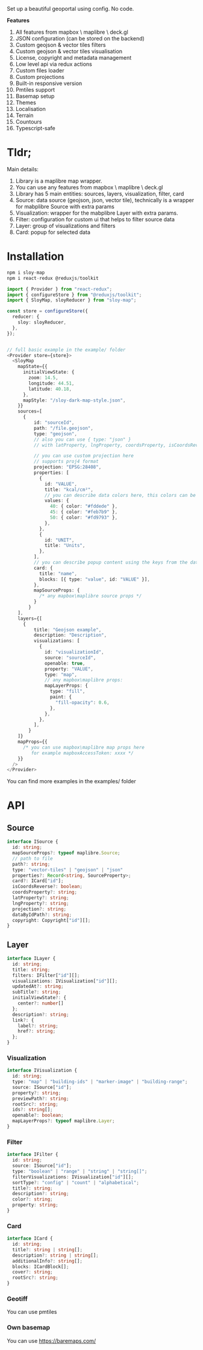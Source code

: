 Set up a beautiful geoportal using config. No code.

**Features**

1. All features from mapbox \ maplibre \ deck.gl
2. JSON configuration (can be stored on the backend)
3. Custom geojson & vector tiles filters
4. Custom geojson & vector tiles visualisation
5. License, copyright and metadata management
6. Low level api via redux actions
7. Custom files loader
8. Custom projections 
9. Built-in responsive version
10. Pmtiles support
11. Basemap setup
12. Themes
13. Localisation
14. Terrain
15. Countours
16. Typescript-safe

# Tldr;
Main details:
1. Library is a maplibre map wrapper.
2. You can use any features from mapbox \ maplibre \ deck.gl
3. Library has 5 main entities: sources, layers, visualization, filter, card
4. Source: data source (geojson, json, vector tile), technically is a wrapper for mabplibre Source with extra params
5. Visualization: wrapper for the mabplibre Layer with extra params.
6. Filter: configuration for custom ui that helps to filter source data
7. Layer: group of visualizations and filters
8. Card: popup for selected data

# Installation

```typescript
npm i sloy-map
npm i react-redux @reduxjs/toolkit
```

```typescript
import { Provider } from "react-redux";
import { configureStore } from "@reduxjs/toolkit";
import { SloyMap, sloyReducer } from "sloy-map";

const store = configureStore({
  reducer: {
    sloy: sloyReducer,
  },
});


// full basic example in the example/ folder
<Provider store={store}>
  <SloyMap
    mapState={{
      initialViewState: {
        zoom: 14.5,
        longitude: 44.51,
        latitude: 40.18,
      },
      mapStyle: "/sloy-dark-map-style.json",
    }}
    sources=[
      {
          id: "sourceId",
          path: "/file.geojson",
          type: "geojson",
          // also you can use { type: "json" }
          // with latProperty, lngProperty, coordsProperty, isCoordsReverse for custom lat\lng keys

          // you can use custom projection here
          // supports proj4 format
          projection: "EPSG:28408",
          properties: [
            {
              id: "VALUE",
              title: "kcal/cm²",
              // you can describe data colors here, this colors can be used in the visualisations and filters
              values: {
                40: { color: "#fddede" },
                45: { color: "#feb7b9" },
                50: { color: "#fd9793" },
              },
            },
            {
              id: "UNIT",
              title: "Units",
            },
          ],
          // you can describe popup content using the keys from the data
          card: {
            title: "name",
            blocks: [{ type: "value", id: "VALUE" }],
          },
          mapSourceProps: {
            /* any mapbox\maplibre source props */
          }
        }
    ],
    layers={[
      {
          title: "Geojson example",
          description: "Description",
          visualizations: [
            {
              id: "visualizationId",
              source: "sourceId",
              openable: true,
              property: "VALUE",
              type: "map",
              // any mapbox\maplibre props:
              mapLayerProps: {
                type: "fill",
                paint: {
                  "fill-opacity": 0.6,
                },
              },
            },
          ],
        }
    ]}
    mapProps={{
      /* you can use mapbox\maplibre map props here
         for example mapboxAccessToken: xxxx */
    }}
  />
</Provider>
```

You can find more examples in the examples/ folder

# API

## Source
```typescript
interface ISource {
  id: string;
  mapSourceProps?: typeof maplibre.Source;
  // path to file
  path?: string;
  type: "vector-tiles" | "geojson" | "json"
  properties?: Record<string, SourceProperty>;
  card?: ICard["id"];
  isCoordsReverse?: boolean;
  coordsProperty?: string;
  latProperty?: string;
  lngProperty?: string;
  projection?: string;
  dataByIdPath?: string;
  copyright: Copyright["id"][];
}
```

## Layer
```typescript
interface ILayer {
  id: string;
  title: string;
  filters: IFilter["id"][];
  visualizations: IVisualization["id"][];
  updatedAt?: string;
  subTitle?: string;
  initialViewState?: {
    center?: number[]
  };
  description?: string;
  link?: {
    label?: string;
    href?: string;
  };
}
```

### Visualization
```typescript
interface IVisualization {
  id: string;
  type: "map" | "building-ids" | "marker-image" | "building-range";
  source: ISource["id"];
  property?: string;
  previewPath?: string;
  rootSrc?: string;
  ids?: string[];
  openable?: boolean;
  mapLayerProps?: typeof maplibre.Layer;
}
```


### Filter
```typescript
interface IFilter {
  id: string;
  source: ISource["id"];
  type: "boolean" | "range" | "string" | "string[]";
  filterVisualizations: IVisualization["id"][];
  sortType?: "config" | "count" | "alphabetical";
  title?: string;
  description?: string;
  color?: string;
  property: string;
}

```

### Card
```typescript
interface ICard {
  id: string;
  title?: string | string[];
  description?: string | string[];
  additionalInfo?: string[];
  blocks: ICardBlock[];
  cover?: string;
  rootSrc?: string;
}
```

### Geotiff
You can use pmtiles

### Own basemap
You can use https://baremaps.com/
